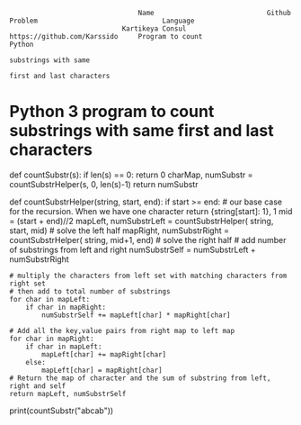                                     Name	                        Github		                  Problem		                        Language
                                Kartikeya Consul        https://github.com/Karssido     Program to count                         Python
                                                                                        substrings with same 
                                                                                        first and last characters                    
                   


# Python 3 program to count substrings with same first and last characters
def countSubstr(s):
	if len(s) == 0:
		return 0
	charMap, numSubstr = countSubstrHelper(s, 0, len(s)-1)
	return numSubstr

def countSubstrHelper(string, start, end):
	if start >= end: # our base case for the recursion. When we have one character
		return {string[start]: 1}, 1
	mid = (start + end)//2
	mapLeft, numSubstrLeft = countSubstrHelper(
		string, start, mid) # solve the left half
	mapRight, numSubstrRight = countSubstrHelper(
		string, mid+1, end) # solve the right half
	# add number of substrings from left and right
	numSubstrSelf = numSubstrLeft + numSubstrRight

	# multiply the characters from left set with matching characters from right set
	# then add to total number of substrings
	for char in mapLeft:
		if char in mapRight:
			numSubstrSelf += mapLeft[char] * mapRight[char]

	# Add all the key,value pairs from right map to left map
	for char in mapRight:
		if char in mapLeft:
			mapLeft[char] += mapRight[char]
		else:
			mapLeft[char] = mapRight[char]
	# Return the map of character and the sum of substring from left, right and self
	return mapLeft, numSubstrSelf


print(countSubstr("abcab"))

